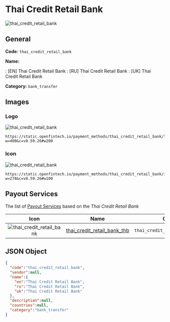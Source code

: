 
# Thai Credit Retail Bank 
![thai_credit_retail_bank](https://static.openfintech.io/payment_methods/thai_credit_retail_bank/logo.svg?w=400&c=v0.59.26#w200)  

## General 
**Code:** `thai_credit_retail_bank` 
 
**Name:** 
 
:	[EN] Thai Credit Retail Bank 
:	[RU] Thai Credit Retail Bank 
:	[UK] Thai Credit Retail Bank 
 
**Category:** `bank_transfer` 
 

## Images 

### Logo 
![thai_credit_retail_bank](https://static.openfintech.io/payment_methods/thai_credit_retail_bank/logo.svg?w=400&c=v0.59.26#w200)  

```
https://static.openfintech.io/payment_methods/thai_credit_retail_bank/logo.svg?w=400&c=v0.59.26#w200
```  

### Icon 
![thai_credit_retail_bank](https://static.openfintech.io/payment_methods/thai_credit_retail_bank/icon.svg?w=278&c=v0.59.26#w100)  

```
https://static.openfintech.io/payment_methods/thai_credit_retail_bank/icon.svg?w=278&c=v0.59.26#w100
```  

## Payout Services 
 
The list of [Payout Services](/payout-services/) based on the _Thai Credit Retail Bank_ 

|Icon|Name|Code| 
|:---:|:---:|:---:| 
|![thai_credit_retail_bank](https://static.openfintech.io/payout_methods/thai_credit_retail_bank/icon.svg?w=278&c=v0.59.26#w40) |[thai_credit_retail_bank_thb](/payout-services/thai_credit_retail_bank_thb/)|`thai_credit_retail_bank_thb`| 
 

## JSON Object 

```json
{
  "code":"thai_credit_retail_bank",
  "vendor":null,
  "name":{
    "en":"Thai Credit Retail Bank",
    "ru":"Thai Credit Retail Bank",
    "uk":"Thai Credit Retail Bank"
  },
  "description":null,
  "countries":null,
  "category":"bank_transfer"
}
```  
